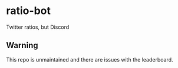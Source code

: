 # ratio-bot
Twitter ratios, but Discord

## Warning
This repo is unmaintained and there are issues with the leaderboard.
